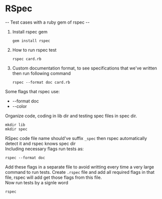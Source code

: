 # RSpec

-- Test cases with a ruby gem of rspec --

1. Install rspec gem
   ```
   gem install rspec
2. How to run rspec test
    ```
    rspec card.rb
3. Custom documentation format, to see specifications that we've written then run following command
    ```
    rspec --format doc card.rb

Some flags that rspec use:
* --format doc
* --color

Organize code, coding in lib dir and testing spec files in spec dir.
```
mkdir lib
mkdir spec
```

RSpec code file name should've suffix `_spec` then rspec automatically detect it and rspec knows spec dir  
Including necessary flags run tests as:
```
rspec --format doc
```  
Add these flags in a separate file to avoid writting every time a very large command to run tests. Create `.rspec` file and add all required flags in that file, rspec will add get those flags from this file.  
Now run tests by a signle word
```
rspec
```
